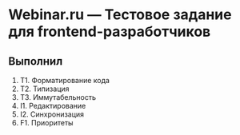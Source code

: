 # Webinar.ru — Тестовое задание для frontend-разработчиков

## Выполнил

1. T1. Форматирование кода
2. T2. Типизация
3. T3. Иммутабельность
4. I1. Редактирование
5. I2. Синхронизация
6. F1. Приоритеты
